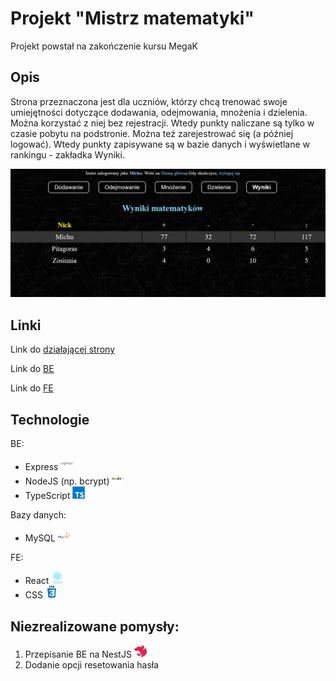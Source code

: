 # Projekt "Mistrz matematyki"
Projekt powstał na zakończenie kursu MegaK

## Opis
Strona przeznaczona jest dla uczniów, którzy chcą trenować swoje umiejętności dotyczące dodawania, odejmowania, mnożenia i dzielenia.
Można korzystać z niej bez rejestracji. Wtedy punkty naliczane są tylko w czasie pobytu na podstronie. Można też zarejestrować się (a później logować). Wtedy punkty zapisywane są w bazie danych i wyświetlane w rankingu - zakładka Wyniki.

![animowany gif z podglądem podstron](https://github.com/mich-dem/math-back/blob/main/images.gif)

## Linki
Link do [działającej strony](https://matma.networkmanager.pl/)

Link do [BE](https://github.com/mich-dem/math-back/)

Link do [FE](https://github.com/mich-dem/math-front/)

## Technologie
BE:
* Express <img src="https://raw.githubusercontent.com/devicons/devicon/master/icons/express/express-original-wordmark.svg" alt="express" width="20" height="20"/>
* NodeJS (np. bcrypt) <img src="https://raw.githubusercontent.com/devicons/devicon/master/icons/nodejs/nodejs-original-wordmark.svg" alt="nodejs" width="20" height="20"/>
* TypeScript <img src="https://raw.githubusercontent.com/devicons/devicon/master/icons/typescript/typescript-original.svg" alt="typescript" width="20" height="20"/> 

Bazy danych:
* MySQL <img src="https://raw.githubusercontent.com/devicons/devicon/master/icons/mysql/mysql-original-wordmark.svg" alt="mysql" width="20" height="20"/>

FE:
* React <img src="https://raw.githubusercontent.com/devicons/devicon/master/icons/react/react-original-wordmark.svg" alt="react" width="20" height="20"/>
* CSS <img src="https://raw.githubusercontent.com/devicons/devicon/master/icons/css3/css3-original-wordmark.svg" alt="css3" width="20" height="20"/>

## Niezrealizowane pomysły:
1. Przepisanie BE na NestJS <img src="https://raw.githubusercontent.com/devicons/devicon/master/icons/nestjs/nestjs-plain.svg" alt="nestjs" width="20" height="20"/>
2. Dodanie opcji resetowania hasła
